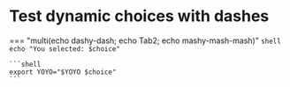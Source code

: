 # Test dynamic choices with dashes

=== "multi(echo dashy-dash; echo Tab2; echo mashy-mash-mash)"
    ```shell
    echo "You selected: $choice"
    ```

    ```shell
    export YOYO="$YOYO $choice"
    ```
